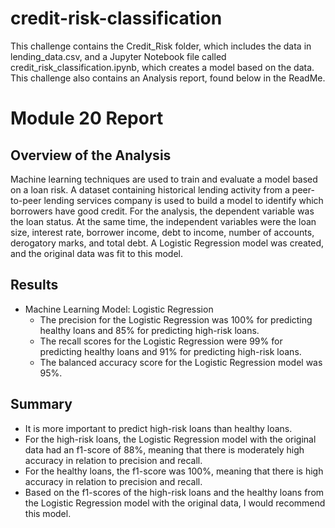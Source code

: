 # credit-risk-classification
This challenge contains the Credit_Risk folder, which includes the data in lending_data.csv, and a Jupyter Notebook file called credit_risk_classification.ipynb, which creates a model based on the data. This challenge also contains an Analysis report, found below in the ReadMe.

# Module 20 Report 

## Overview of the Analysis

Machine learning techniques are used to train and evaluate a model based on a loan risk. A dataset containing historical lending activity from a peer-to-peer lending services company is used to build a model to identify which borrowers have good credit. For the analysis, the dependent variable was the loan status. At the same time, the independent variables were the loan size, interest rate, borrower income, debt to income, number of accounts, derogatory marks, and total debt. A Logistic Regression model was created, and the original data was fit to this model.


## Results
* Machine Learning Model: Logistic Regression
  * The precision for the Logistic Regression was 100% for predicting healthy loans and 85% for predicting high-risk loans.
  * The recall scores for the Logistic Regression were 99% for predicting healthy loans and 91% for predicting high-risk loans.
  * The balanced accuracy score for the Logistic Regression model was 95%.

## Summary

* It is more important to predict high-risk loans than healthy loans.
* For the high-risk loans, the Logistic Regression model with the original data had an f1-score of 88%, meaning that there is moderately high accuracy in relation to precision and recall. 
* For the healthy loans, the f1-score was 100%, meaning that there is high accuracy in relation to precision and recall.
* Based on the f1-scores of the high-risk loans and the healthy loans from the Logistic Regression model with the original data, I would recommend this model.
